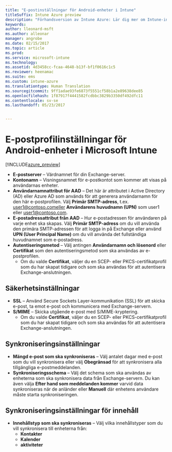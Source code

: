 ```yaml
---
title: "E-postinställningar för Android-enheter i Intune"
titleSuffix: Intune Azure preview
description: "Förhandsversion av Intune Azure: Lär dig mer om Intune-inställningar som du kan använda för att konfigurera e‑postanslutningar på Android-enheter."
keywords: 
author: lleonard-msft
ms.author: alleonar
manager: angrobe
ms.date: 02/15/2017
ms.topic: article
ms.prod: 
ms.service: microsoft-intune
ms.technology: 
ms.assetid: 4d3458cc-fcaa-4648-b13f-bf1f0616c1c5
ms.reviewer: heenamac
ms.suite: ems
ms.custom: intune-azure
ms.translationtype: Human Translation
ms.sourcegitcommit: 9ff1adae93fe6873f5551cf58b1a2e89638dee85
ms.openlocfilehash: 1f87917f4441582fcdbbc3829b3350df492dfc11
ms.contentlocale: sv-se
ms.lasthandoff: 05/23/2017


---
```


# <a name="email-profile-settings-for-android-devices-in-microsoft-intune"></a>E-postprofilinställningar för Android-enheter i Microsoft Intune

[!INCLUDE[azure_preview](./includes/azure_preview.md)]



- **E-postserver** – Värdnamnet för din Exchange-server.
- **Kontonamn** – Visningsnamnet för e-postkontot som kommer att visas på användarnas enheter.
- **Användarnamnattribut för AAD** – Det här är attributet i Active Directory (AD) eller Azure AD som används för att generera användarnamn för den här e-postprofilen. Välj **Primär SMTP-adress**, t.ex. user1@contoso.comeller **Användarens huvudnamn (UPN)** som user1 eller user1@contoso.com.
- **E-postadressattribut från AAD** – Hur e-postadressen för användaren på varje enhet ska skapas. Välj **Primär SMTP-adress** om du vill använda den primära SMTP-adressen för att logga in på Exchange eller använd **UPN (User Principal Name)** om du vill använda det fullständiga huvudnamnet som e-postadress.
- **Autentiseringsmetod** – Välj antingen **Användarnamn och lösenord** eller **Certifikat** som den autentiseringsmetod som ska användas av e-postprofilen.
    - Om du valde **Certifikat**, väljer du en SCEP- eller PKCS-certifikatprofil som du har skapat tidigare och som ska användas för att autentisera Exchange-anslutningen.

## <a name="security-settings"></a>Säkerhetsinställningar

- **SSL** – Använd Secure Sockets Layer-kommunikation (SSL) för att skicka e-post, ta emot e-post och kommunicera med Exchange-servern.
- **S/MIME** – Skicka utgående e-post med S/MIME-kryptering.
    - Om du valde **Certifikat**, väljer du en SCEP- eller PKCS-certifikatprofil som du har skapat tidigare och som ska användas för att autentisera Exchange-anslutningen.

## <a name="synchronization-settings"></a>Synkroniseringsinställningar

- **Mängd e-post som ska synkroniseras** – Välj antalet dagar med e-post som du vill synkronisera eller välj **Obegränsad** för att synkronisera alla tillgängliga e-postmeddelanden.
- **Synkroniseringsschema** – Välj det schema som ska användas av enheterna som ska synkronisera data från Exchange-servern. Du kan även välja **Efter hand som meddelanden kommer** varvid data synkroniseras när de anländer eller **Manuell** där enhetens användare måste starta synkroniseringen.

## <a name="content-sync-settings"></a>Synkroniseringsinställningar för innehåll

- **Innehållstyp som ska synkroniseras** – Välj vilka innehållstyper som du vill synkronisera till enheterna från:
    - **Kontakter**
    - **Kalender**
    - **aktiviteter**

